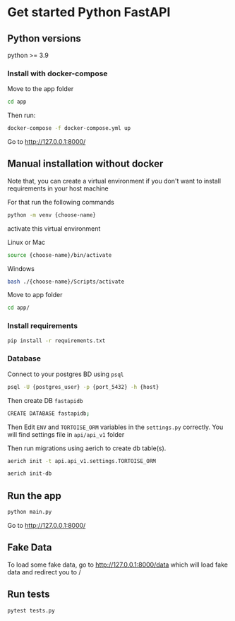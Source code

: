 # Get started Python FastAPI

## Python versions

python >= 3.9

### Install with docker-compose

Move to the app folder

```bash
cd app
```

Then run:

```bash
docker-compose -f docker-compose.yml up
```

Go to http://127.0.0.1:8000/

## Manual installation without docker

Note that, you can create a virtual environment
if you don't want to install requirements in your host machine

For that run the following commands

```bash
python -m venv {choose-name}
```

activate this virtual environment

Linux or Mac

```bash
source {choose-name}/bin/activate
```

Windows

```bash
bash ./{choose-name}/Scripts/activate
```

Move to app folder

```bash
cd app/
```

### Install requirements

```bash
pip install -r requirements.txt
```

### Database

Connect to your postgres BD using `psql`

```bash
psql -U {postgres_user} -p {port_5432} -h {host}
```

Then create DB `fastapidb`

```bash
CREATE DATABASE fastapidb;
```

Then Edit `ENV` and `TORTOISE_ORM` variables in the `settings.py` correctly.
You will find settings file in `api/api_v1` folder

Then run migrations using aerich to create db table(s).

```bash
aerich init -t api.api_v1.settings.TORTOISE_ORM
```

```bash
aerich init-db
```

## Run the app

```bash
python main.py
```

Go to http://127.0.0.1:8000/

## Fake Data

To load some fake data, go to http://127.0.0.1:8000/data
which will load fake data and redirect you to /

## Run tests

```bash
pytest tests.py
```
